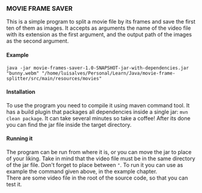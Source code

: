 ### MOVIE FRAME SAVER

This is a simple program to split a movie file by its frames and save the first ten of them as images.
It accepts as arguments the name of the video file with its extension as the first argument, and the output path of the
images as the second argument.  
  
#### Example
`java -jar movie-frames-saver-1.0-SNAPSHOT-jar-with-dependencies.jar "bunny.webm" "/home/luisalves/Personal/Learn/Java/movie-frame-splitter/src/main/resources/movies"`

#### Installation
To use the program you need to compile it using maven command tool. It has a build plugin that packages all dependencies
inside a single jar: `mvn clean package`. It can take several minutes so take a coffee! After its done you can find 
the jar file inside the target directory.

#### Running it  
The program can be run from where it is, or you can move the jar to place of your liking. Take in mind that the video file
must be in the same directory of the jar file. Don't forget to place between `"`. To run it you can use as example the 
command given above, in the example chapter.  
There are some video file in the root of the source code, so that you can test it.
